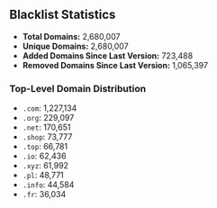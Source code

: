 ## Blacklist Statistics

- **Total Domains:** 2,680,007
- **Unique Domains:** 2,680,007
- **Added Domains Since Last Version:** 723,488
- **Removed Domains Since Last Version:** 1,065,397

### Top-Level Domain Distribution

-  `.com`: 1,227,134
-  `.org`: 229,097
-  `.net`: 170,651
-  `.shop`: 73,777
-  `.top`: 66,781
-  `.io`: 62,436
-  `.xyz`: 61,992
-  `.pl`: 48,771
-  `.info`: 44,584
-  `.fr`: 36,034
